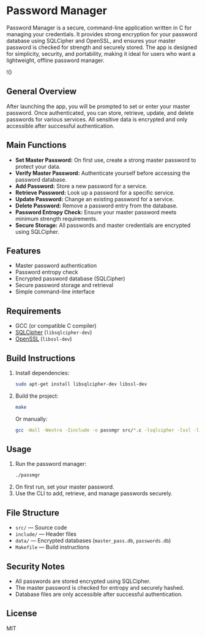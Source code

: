 
# Password Manager

Password Manager is a secure, command-line application written in C for managing your credentials. It provides strong encryption for your password database using SQLCipher and OpenSSL, and ensures your master password is checked for strength and securely stored. The app is designed for simplicity, security, and portability, making it ideal for users who want a lightweight, offline password manager.

!()
## General Overview
After launching the app, you will be prompted to set or enter your master password. Once authenticated, you can store, retrieve, update, and delete passwords for various services. All sensitive data is encrypted and only accessible after successful authentication.

## Main Functions
- **Set Master Password:** On first use, create a strong master password to protect your data.
- **Verify Master Password:** Authenticate yourself before accessing the password database.
- **Add Password:** Store a new password for a service.
- **Retrieve Password:** Look up a password for a specific service.
- **Update Password:** Change an existing password for a service.
- **Delete Password:** Remove a password entry from the database.
- **Password Entropy Check:** Ensure your master password meets minimum strength requirements.
- **Secure Storage:** All passwords and master credentials are encrypted using SQLCipher.


## Features
- Master password authentication
- Password entropy check
- Encrypted password database (SQLCipher)
- Secure password storage and retrieval
- Simple command-line interface


## Requirements
- GCC (or compatible C compiler)
- [SQLCipher](https://www.zetetic.net/sqlcipher/) (`libsqlcipher-dev`)
- [OpenSSL](https://www.openssl.org/) (`libssl-dev`)

## Build Instructions
1. Install dependencies:
	```sh
	sudo apt-get install libsqlcipher-dev libssl-dev
	```
2. Build the project:
	```sh
	make
	```
	Or manually:
	```sh
	gcc -Wall -Wextra -Iinclude -o passmgr src/*.c -lsqlcipher -lssl -lcrypto -lm
	```

## Usage
1. Run the password manager:
	```sh
	./passmgr
	```
2. On first run, set your master password.
3. Use the CLI to add, retrieve, and manage passwords securely.

## File Structure
- `src/` — Source code
- `include/` — Header files
- `data/` — Encrypted databases (`master_pass.db`, `passwords.db`)
- `Makefile` — Build instructions

## Security Notes
- All passwords are stored encrypted using SQLCipher.
- The master password is checked for entropy and securely hashed.
- Database files are only accessible after successful authentication.

## License
MIT
